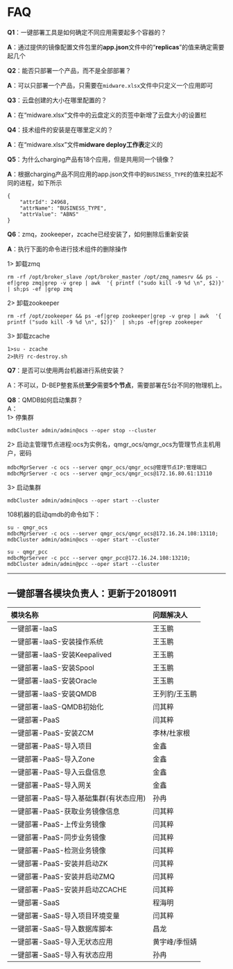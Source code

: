 # FAQ

**Q1**：一键部署工具是如何确定不同应用需要起多个容器的？

**A**：通过提供的镜像配置文件包里的**app.json**文件中的“**replicas**”的值来确定需要起几个

**Q2**：能否只部署一个产品，而不是全部部署？

**A**：可以只部署一个产品，只需要在`midware.xlsx`文件中只定义一个应用即可

**Q3**：云盘创建的大小在哪里配置的？

**A**：在“midware.xlsx”文件中的云盘定义的页签中新增了云盘大小的设置栏

**Q4**：技术组件的安装是在哪里定义的？

**A**：在“midware.xlsx”文件**midware deploy工作表**定义的

**Q5**：为什么charging产品有18个应用，但是共用同一个镜像？

**A**：根据charging产品不同应用的app.json文件中的`BUSINESS_TYPE`的值来拉起不同的进程，如下所示

```
{
    "attrId": 24968,
    "attrName": "BUSINESS_TYPE",
    "attrValue": "ABNS"
}
```

**Q6**：zmq，zookeeper，zcache已经安装了，如何删除后重新安装

**A**：执行下面的命令进行技术组件的删除操作

1&gt; 卸载zmq

```
rm -rf /opt/broker_slave /opt/broker_master /opt/zmq_namesrv && ps -ef|grep zmq|grep -v grep | awk  '{ printf ("sudo kill -9 %d \n", $2)}'  | sh;ps -ef |grep zmq
```

2&gt; 卸载zookeeper

```
rm -rf /opt/zookeeper && ps -ef|grep zookeeper|grep -v grep | awk  '{ printf ("sudo kill -9 %d \n", $2)}'  | sh;ps -ef|grep zookeeper
```

3&gt; 卸载zcache

```
1>su - zcache
2>执行 rc-destroy.sh
```

**Q7**：是否可以使用两台机器进行系统安装？

A：不可以，D-BEP整套系统**至少**需要**5个节点**，需要部署在5台不同的物理机上。

**Q8**：QMDB如何启动集群？  
A：  
1&gt; 停集群

```
mdbCluster admin/admin@ocs --oper stop --cluster
```

2&gt; 启动主管理节点进程:ocs为实例名，qmgr\_ocs/qmgr\_ocs为管理节点主机用户，密码

```
mdbcMgrServer -c ocs --server qmgr_ocs/qmgr_ocs@管理节点IP:管理端口
mdbcMgrServer -c ocs --server qmgr_ocs/qmgr_ocs@172.16.80.61:13110
```

3&gt; 启动集群

```
mdbCluster admin/admin@ocs --oper start --cluster
```

108机器的启动qmdb的命令如下：

```
su - qmgr_ocs
mdbcMgrServer -c ocs --server qmgr_ocs/qmgr_ocs@172.16.24.108:13110; 
mdbCluster admin/admin@ocs --oper start --cluster

su - qmgr_pcc
mdbcMgrServer -c pcc --server qmgr_pcc@172.16.24.108:13210;
mdbCluster admin/admin@pcc --oper start --cluster
```

---

## 一键部署各模块负责人：更新于20180911

| 模块名称 | 问题解决人 |
| :--- | :--- |
| 一键部署-IaaS | 王玉鹏 |
| 一键部署-IaaS-安装操作系统 | 王玉鹏 |
| 一键部署-IaaS-安装Keepalived | 王玉鹏 |
| 一键部署-IaaS-安装Spool | 王玉鹏 |
| 一键部署-IaaS-安装Oracle | 王玉鹏 |
| 一键部署-IaaS-安装QMDB | 王列豹/王玉鹏 |
| 一键部署-IaaS-QMDB初始化 | 闫其粹 |
| 一键部署-PaaS | 闫其粹 |
| 一键部署-PaaS-安装ZCM | 李林/杜家根 |
| 一键部署-PaaS-导入项目 | 金鑫 |
| 一键部署-PaaS-导入Zone | 金鑫 |
| 一键部署-PaaS-导入云盘信息 | 金鑫 |
| 一键部署-PaaS-导入网关 | 金鑫 |
| 一键部署-PaaS-导入基础集群\(有状态应用\) | 孙冉 |
| 一键部署-PaaS-获取业务镜像信息 | 闫其粹 |
| 一键部署-PaaS-上传业务镜像 | 闫其粹 |
| 一键部署-PaaS-同步业务镜像 | 闫其粹 |
| 一键部署-PaaS-检测业务镜像 | 闫其粹 |
| 一键部署-PaaS-安装并启动ZK | 闫其粹 |
| 一键部署-PaaS-安装并启动ZMQ | 闫其粹 |
| 一键部署-PaaS-安装并启动ZCACHE | 闫其粹 |
| 一键部署-SaaS | 程海明 |
| 一键部署-SaaS-导入项目环境变量 | 闫其粹 |
| 一键部署-SaaS-导入数据库脚本 | 昌龙 |
| 一键部署-SaaS-导入无状态应用 | 黄宇峰/季恒婧 |
| 一键部署-SaaS-导入有状态应用 | 孙冉 |



